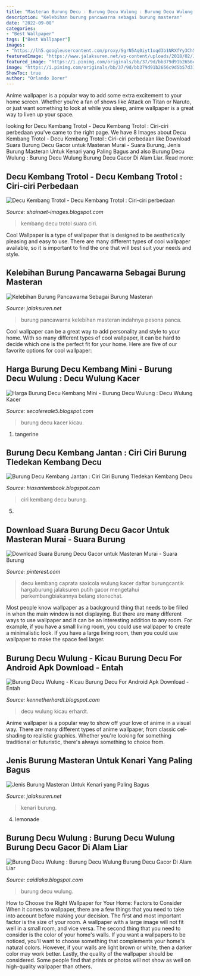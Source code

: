```yaml
---
title: "Masteran Burung Decu : Burung Decu Wulung : Burung Decu Wulung Burung Decu Gacor Di Alam Liar"
description: "Kelebihan burung pancawarna sebagai burung masteran"
date: "2022-09-08"
categories:
- "Best Wallpaper"
tags: ["Best Wallpaper"]
images:
- "https://lh5.googleusercontent.com/proxy/SgrN5Aq0iyt1oqd3b1NRXfYy3Ch5RCSFZi6VWK7N70EMBvSdnS7Lbjanual7-q5Mj2OC_V24LLtrARziaeSs0iPojI_LScyxgqIVWLE2gkddOTjgZ6lZPsVXED4GTTC3z2pJmXwtIyLoAS0ifehjq26QOyj1nNDpxsiePdganA=w1200-h630-p-k-no-nu"
featuredImage: "https://www.jalaksuren.net/wp-content/uploads/2018/02/Jenis-Burung-Masteran-Untuk-Kenari-yang-Paling-Bagus.png"
featured_image: "https://i.pinimg.com/originals/bb/37/9d/bb379d91b2656c9d5b57d318558d4daa.jpg"
image: "https://i.pinimg.com/originals/bb/37/9d/bb379d91b2656c9d5b57d318558d4daa.jpg"
ShowToc: true
author: "Orlando Borer"
---
```



Anime wallpaper is a popular way to add some extra excitement to your home screen. Whether you’re a fan of shows like Attack on Titan or Naruto, or just want something to look at while you sleep, anime wallpaper is a great way to liven up your space.

	

		
looking for Decu Kembang Trotol - Decu Kembang Trotol : Ciri-ciri perbedaan you've came to the right page. We have 8 Images about Decu Kembang Trotol - Decu Kembang Trotol : Ciri-ciri perbedaan like Download Suara Burung Decu Gacor untuk Masteran Murai - Suara Burung, Jenis Burung Masteran Untuk Kenari yang Paling Bagus and also Burung Decu Wulung : Burung Decu Wulung Burung Decu Gacor Di Alam Liar. Read more:
		
    
## Decu Kembang Trotol - Decu Kembang Trotol : Ciri-ciri Perbedaan

<img loading=lazy src="https://i.ytimg.com/vi/Xfm7PWeQNEQ/maxresdefault.jpg" onerror="this.onerror=null;this.src='https://tse1.mm.bing.net/th?id=OIP.0ha7vq3kHhmWR_cvB5DNEwHaEK&amp;pid=15.1';" alt="Decu Kembang Trotol - Decu Kembang Trotol : Ciri-ciri perbedaan">

_Source: shainaet-images.blogspot.com_

>kembang decu trotol suara ciri. 

	

Cool Wallpaper is a type of wallpaper that is designed to be aesthetically pleasing and easy to use. There are many different types of cool wallpaper available, so it is important to find the one that will best suit your needs and style.

    
## Kelebihan Burung Pancawarna Sebagai Burung Masteran

<img loading=lazy src="https://www.jalaksuren.net/wp-content/uploads/2017/12/Kelebihan-Burung-Pancawarna-Sebagai-Burung-Masteran.png" onerror="this.onerror=null;this.src='https://tse4.mm.bing.net/th?id=OIP.qokMKikn_9aqmmhBjkTW9QHaE7&amp;pid=15.1';" alt="Kelebihan Burung Pancawarna Sebagai Burung Masteran">

_Source: jalaksuren.net_

>burung pancawarna kelebihan masteran indahnya pesona panca. 

	

Cool wallpaper can be a great way to add personality and style to your home. With so many different types of cool wallpaper, it can be hard to decide which one is the perfect fit for your home. Here are five of our favorite options for cool wallpaper: 

    
## Harga Burung Decu Kembang Mini - Burung Decu Wulung : Decu Wulung Kacer

<img loading=lazy src="https://i.ytimg.com/vi/OVwOBakLYjk/maxresdefault.jpg" onerror="this.onerror=null;this.src='https://tse2.mm.bing.net/th?id=OIP.JvFmLtMVYvfsG1UiWIBoJwHaEK&amp;pid=15.1';" alt="Harga Burung Decu Kembang Mini - Burung Decu Wulung : Decu Wulung Kacer">

_Source: secalereale5.blogspot.com_

>burung decu kacer kicau. 

	

1. tangerine 

    
## Burung Decu Kembang Jantan : Ciri Ciri Burung Tledekan Kembang Decu

<img loading=lazy src="https://lh5.googleusercontent.com/proxy/SgrN5Aq0iyt1oqd3b1NRXfYy3Ch5RCSFZi6VWK7N70EMBvSdnS7Lbjanual7-q5Mj2OC_V24LLtrARziaeSs0iPojI_LScyxgqIVWLE2gkddOTjgZ6lZPsVXED4GTTC3z2pJmXwtIyLoAS0ifehjq26QOyj1nNDpxsiePdganA=w1200-h630-p-k-no-nu" onerror="this.onerror=null;this.src='https://tse1.mm.bing.net/th?id=OIP.wAe6V_Xn1UujUp1TLHV32wAAAA&amp;pid=15.1';" alt="Burung Decu Kembang Jantan : Ciri Ciri Burung Tledekan Kembang Decu">

_Source: hiasantembook.blogspot.com_

>ciri kembang decu burung. 

	

5.

    
## Download Suara Burung Decu Gacor Untuk Masteran Murai - Suara Burung

<img loading=lazy src="https://i.pinimg.com/originals/bb/37/9d/bb379d91b2656c9d5b57d318558d4daa.jpg" onerror="this.onerror=null;this.src='https://tse4.mm.bing.net/th?id=OIP.O0I5xPxN2JdZZrIrL7M9xwHaEw&amp;pid=15.1';" alt="Download Suara Burung Decu Gacor untuk Masteran Murai - Suara Burung">

_Source: pinterest.com_

>decu kembang caprata saxicola wulung kacer daftar burungcantik hargaburung jalaksuren putih gacor mengetahui perkembangbiakannya belang stonechat. 

	

Most people know wallpaper as a background thing that needs to be filled in when the main window is not displaying. But there are many different ways to use wallpaper and it can be an interesting addition to any room. For example, if you have a small living room, you could use wallpaper to create a minimalistic look. If you have a large living room, then you could use wallpaper to make the space feel larger.

    
## Burung Decu Wulung - Kicau Burung Decu For Android Apk Download - Entah

<img loading=lazy src="https://apollo-singapore.akamaized.net/v1/files/w9vt4dvwinzo3-ID/image" onerror="this.onerror=null;this.src='https://tse1.mm.bing.net/th?id=OIP.0jTJU9I8poHM7SdcvDg8cwHaFj&amp;pid=15.1';" alt="Burung Decu Wulung - Kicau Burung Decu For Android Apk Download - Entah">

_Source: kennetherhardt.blogspot.com_

>decu wulung kicau erhardt. 

	

Anime wallpaper is a popular way to show off your love of anime in a visual way. There are many different types of anime wallpaper, from classic cel-shading to realistic graphics. Whether you're looking for something traditional or futuristic, there's always something to choice from.

    
## Jenis Burung Masteran Untuk Kenari Yang Paling Bagus

<img loading=lazy src="https://www.jalaksuren.net/wp-content/uploads/2018/02/Jenis-Burung-Masteran-Untuk-Kenari-yang-Paling-Bagus.png" onerror="this.onerror=null;this.src='https://tse4.mm.bing.net/th?id=OIP.ZiP-6GEdtp4bhC5Y6XiZdgHaGj&amp;pid=15.1';" alt="Jenis Burung Masteran Untuk Kenari yang Paling Bagus">

_Source: jalaksuren.net_

>kenari burung. 

	

4. lemonade 

    
## Burung Decu Wulung : Burung Decu Wulung Burung Decu Gacor Di Alam Liar

<img loading=lazy src="https://lh5.googleusercontent.com/proxy/uxTQ2KeHrLnewKr3nvh1827Zelh1TpIClG42A_5vEfObFQluI7Yjq7WGEi6q6sedLu5vmUCCmfKiCyORYhrQ4J74PCe6GKBc=w1200-h630-pd" onerror="this.onerror=null;this.src='https://tse1.mm.bing.net/th?id=OIP.-4pqh5wAxBPGBxn7J-BPuAHaD4&amp;pid=15.1';" alt="Burung Decu Wulung : Burung Decu Wulung Burung Decu Gacor Di Alam Liar">

_Source: caidiaka.blogspot.com_

>burung decu wulung. 

	

How to Choose the Right Wallpaper for Your Home: Factors to Consider
When it comes to wallpaper, there are a few things that you need to take into account before making your decision. The first and most important factor is the size of your room. A wallpaper with a large image will not fit well in a small room, and vice versa. 
The second thing that you need to consider is the color of your home's walls. If you want a wallpapers to be noticed, you'll want to choose something that complements your home's natural colors. However, if your walls are light brown or white, then a darker color may work better. 
Lastly, the quality of the wallpaper should be considered. Some people find that prints or photos will not show as well on high-quality wallpaper than others.

